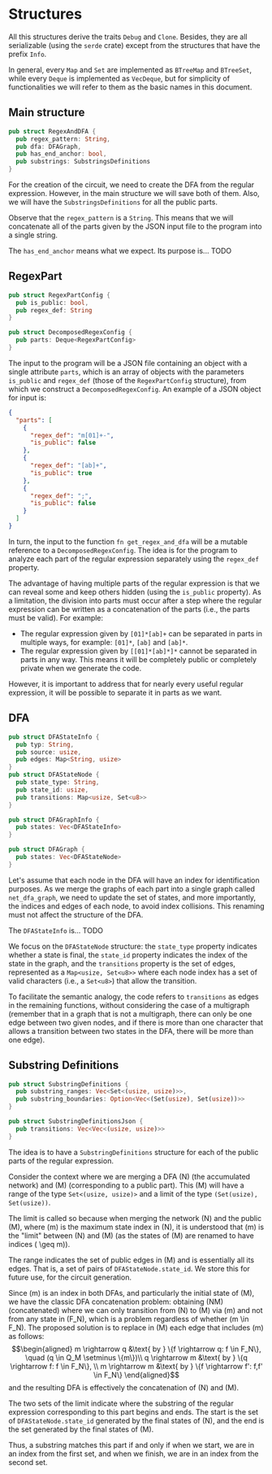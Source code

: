# Structures
All this structures derive the traits `Debug` and `Clone`. Besides, they are all serializable (using the `serde` crate) except from the structures that have the prefix `Info`.

In general, every `Map` and `Set` are implemented as `BTreeMap` and `BTreeSet`, while every `Deque` is implemented as `VecDeque`, but for simplicity of functionalities we will refer to them as the basic names in this document.

## Main structure
```rust
pub struct RegexAndDFA {
  pub regex_pattern: String,
  pub dfa: DFAGraph,
  pub has_end_anchor: bool,
  pub substrings: SubstringsDefinitions
}
```
For the creation of the circuit, we need to create the DFA from the regular expression. However, in the main structure we will save both of them. Also, we will have the `SubstringsDefinitions` for all the public parts.

Observe that the `regex_pattern` is a `String`. This means that we will concatenate all of the parts given by the JSON input file to the program into a single string.

The `has_end_anchor` means what we expect. Its purpose is... TODO

## RegexPart
```rust
pub struct RegexPartConfig {
  pub is_public: bool,
  pub regex_def: String
}

pub struct DecomposedRegexConfig {
  pub parts: Deque<RegexPartConfig>
}
```

The input to the program will be a JSON file containing an object with a single attribute `parts`, which is an array of objects with the parameters `is_public` and `regex_def` (those of the `RegexPartConfig` structure), from which we construct a `DecomposedRegexConfig`. An example of a JSON object for input is:
```json
{
  "parts": [
    {
      "regex_def": "m[01]+-",
      "is_public": false
    },
    {
      "regex_def": "[ab]+",
      "is_public": true
    },
    {
      "regex_def": ";",
      "is_public": false
    }
  ]
}
```

In turn, the input to the function `fn get_regex_and_dfa` will be a mutable reference to a `DecomposedRegexConfig`. The idea is for the program to analyze each part of the regular expression separately using the `regex_def` property.

The advantage of having multiple parts of the regular expression is that we can reveal some and keep others hidden (using the `is_public` property). As a limitation, the division into parts must occur after a step where the regular expression can be written as a concatenation of the parts (i.e., the parts must be valid). For example:

- The regular expression given by `[01]*[ab]+` can be separated in parts in multiple ways, for example: `[01]*`, `[ab]` and `[ab]*`.
- The regular expression given by `[[01]*[ab]*]*` cannot be separated in parts in any way. This means it will be completely public or completely private when we generate the code.

However, it is important to address that for nearly every useful regular expression, it will be possible to separate it in parts as we want.

## DFA
```rust
pub struct DFAStateInfo {
  pub typ: String,
  pub source: usize,
  pub edges: Map<String, usize>
}
pub struct DFAStateNode {
  pub state_type: String,
  pub state_id: usize,
  pub transitions: Map<usize, Set<u8>>
}

pub struct DFAGraphInfo {
  pub states: Vec<DFAStateInfo>
}

pub struct DFAGraph {
  pub states: Vec<DFAStateNode>
}
```
Let's assume that each node in the DFA will have an index for identification purposes. As we merge the graphs of each part into a single graph called `net_dfa_graph`, we need to update the set of states, and more importantly, the indices and edges of each node, to avoid index collisions. This renaming must not affect the structure of the DFA.

The `DFAStateInfo` is... TODO

We focus on the `DFAStateNode` structure: the `state_type` property indicates whether a state is final, the `state_id` property indicates the index of the state in the graph, and the `transitions` property is the set of edges, represented as a `Map<usize, Set<u8>>` where each node index has a set of valid characters (i.e., a `Set<u8>`) that allow the transition.

To facilitate the semantic analogy, the code refers to `transitions` as edges in the remaining functions, without considering the case of a multigraph (remember that in a graph that is not a multigraph, there can only be one edge between two given nodes, and if there is more than one character that allows a transition between two states in the DFA, there will be more than one edge).

## Substring Definitions
```rust
pub struct SubstringDefinitions {
  pub substring_ranges: Vec<Set<(usize, usize)>>,
  pub substring_boundaries: Option<Vec<(Set(usize), Set(usize))>>
}

pub struct SubstringDefinitionsJson {
  pub transitions: Vec<Vec<(usize, usize)>>
}
```

The idea is to have a `SubstringDefinitions` structure for each of the public parts of the regular expression.

Consider the context where we are merging a DFA \(N\) (the accumulated network) and \(M\) (corresponding to a public part). This \(M\) will have a range of the type `Set<(usize, usize)>` and a limit of the type `(Set(usize), Set(usize))`.

The limit is called so because when merging the network \(N\) and the public \(M\), where \(m\) is the maximum state index in \(N\), it is understood that \(m\) is the "limit" between \(N\) and \(M\) (as the states of \(M\) are renamed to have indices \( \geq m\)).

The range indicates the set of public edges in \(M\) and is essentially all its edges. That is, a set of pairs of `DFAStateNode.state_id`. We store this for future use, for the circuit generation.

Since \(m\) is an index in both DFAs, and particularly the initial state of \(M\), we have the classic DFA concatenation problem: obtaining \(NM\) (concatenated) where we can only transition from \(N\) to \(M\) via \(m\) and not from any state in \(F_N\), which is a problem regardless of whether \(m \in F_N\). The proposed solution is to replace in \(M\) each edge that includes \(m\) as follows:
$$\begin{aligned}
  m \rightarrow q &\text{ by } \{f \rightarrow q: f \in F_N\}, \quad (q \in Q_M \setminus \{m\})\\
  q \rightarrow m &\text{ by } \{q \rightarrow f: f \in F_N\}, \\
  m \rightarrow m &\text{ by } \{f \rightarrow f': f,f' \in F_N\}
\end{aligned}$$
and the resulting DFA is effectively the concatenation of \(N\) and \(M\).

The two sets of the limit indicate where the substring of the regular expression corresponding to this part begins and ends. The start is the set of `DFAStateNode.state_id` generated by the final states of \(N\), and the end is the set generated by the final states of \(M\).

Thus, a substring matches this part if and only if when we start, we are in an index from the first set, and when we finish, we are in an index from the second set.
